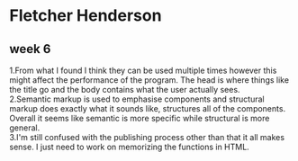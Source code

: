# Fletcher Henderson
## week 6
1.From what I found I think they can be used multiple times however this might affect the performance of the program. The head is where things like the title go and the body contains what the user actually sees.
<br />
2.Semantic markup is used to emphasise components and structural markup does exactly what it sounds like, structures all of the components. Overall it seems like semantic is more specific while structural is more general.
<br />
3.I'm still confused with the publishing process other than that it all makes sense. I just need to work on memorizing the functions in HTML.
